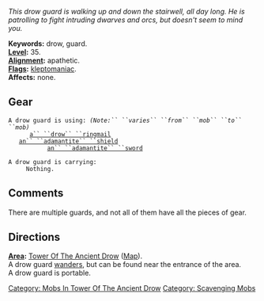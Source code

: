 *This drow guard is walking up and down the stairwell, all day long. He
is patrolling to fight intruding dwarves and orcs, but doesn't seem to
mind you.*

**Keywords:** drow, guard.  
**[Level](Level "wikilink"):** 35.  
**[Alignment](Alignment "wikilink"):** apathetic.  
**[Flags](:Category:_Mob_Types "wikilink"):**
[kleptomaniac](:Category:_Scavenging_Mobs "wikilink").  
**Affects:** none.  

## Gear

`A drow guard is using: `*`(Note:`` ``varies`` ``from`` ``mob`` ``to`` ``mob)`*  
<worn on body>`      `[`a`` ``drow`` ``ringmail`](Drow_Ringmail "wikilink")  
<held in offhand>`   `[`an`` ``adamantite`` ``shield`](Adamantite_Shield "wikilink")  
<wielded>`           `[`an`` ``adamantite`` ``sword`](Adamantite_Sword "wikilink")

`A drow guard is carrying:`  
`     Nothing.`

## Comments

There are multiple guards, and not all of them have all the pieces of
gear.

## Directions

**[Area](:Category:_Areas "wikilink"):** [Tower Of The Ancient
Drow](:Category:_Tower_Of_The_Ancient_Drow "wikilink")
([Map](Tower_Of_The_Ancient_Drow_Map "wikilink")).  
A drow guard [wanders](Wandering_Mobs "wikilink"), but can be found near
the entrance of the area.  
A drow guard is portable.

[Category: Mobs In Tower Of The Ancient
Drow](Category:_Mobs_In_Tower_Of_The_Ancient_Drow "wikilink") [Category:
Scavenging Mobs](Category:_Scavenging_Mobs "wikilink")
